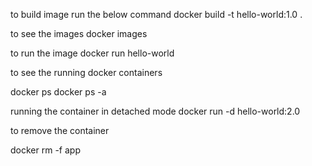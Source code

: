 to build image run the below command
docker build -t hello-world:1.0 .

to see the images
docker images

to run the image
docker run hello-world 

to see the running docker containers

docker ps
docker ps -a

running the container in detached mode
docker run -d hello-world:2.0

to remove the container

docker rm -f app